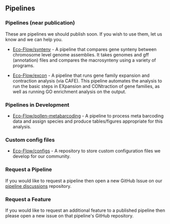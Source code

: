 ## Pipelines

### Pipelines (near publication)

These are pipelines we should publish soon. If you wish to use them, let us know and we can help you.

* [Eco-Flow/synteny](https://github.com/Eco-Flow/synteny) - A pipeline that compares gene synteny between chromosome level genome assemblies. It takes genomes and gff (annotation) files and compares the macrosynteny using a variety of programs.

* [Eco-Flow/excon](https://github.com/Eco-Flow/excon) - A pipeline that runs gene family expansion and contraction analysis (via CAFE). This pipeline automates the analysis to run the basic steps in EXpansion and CONtraction of gene families, as well as running GO enrichment analysis on the output.

### Pipelines in Development

* [Eco-Flow/pollen-metabarcoding](https://github.com/Eco-Flow/pollen-metabarcoding) - A pipeline to process meta barcoding data and assign species and produce tables/figures appropriate for this analysis.

### Custom config files

* [Eco-Flow/configs](https://github.com/Eco-Flow/configs/tree/main) - A repository to store custom configuration files we develop for our community.

### Request a Pipeline

If you would like to request a pipeline then open a new GitHub Issue on our [pipeline discussions](https://github.com/Eco-Flow/pipeline-discussions) repository.

### Request a Feature
If you would like to request an additional feature to a published pipeline then please open a new issue on that pipeline's GitHub repository.
